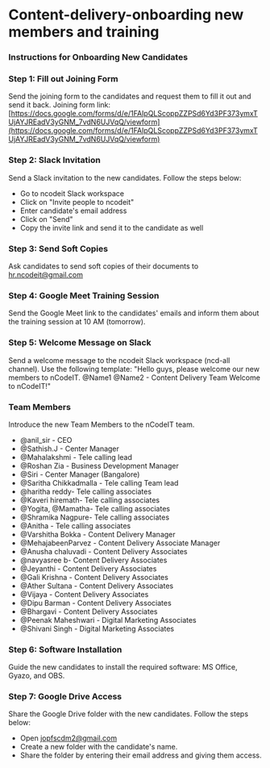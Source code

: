 # Content-delivery-onboarding new members and training

### Instructions for Onboarding New Candidates

### Step 1: Fill out Joining Form

 Send the joining form to the candidates and request them to fill it out and send it back. Joining form link: [https://docs.google.com/forms/d/e/1FAIpQLScoppZZPSd6Yd3PF373ymxTUjAYJREadV3yGNM_7vdN6UJVqQ/viewform](https://docs.google.com/forms/d/e/1FAIpQLScoppZZPSd6Yd3PF373ymxTUjAYJREadV3yGNM_7vdN6UJVqQ/viewform)
### Step 2: Slack Invitation
 Send a Slack invitation to the new candidates. Follow the steps below:
 
 - Go to ncodeit Slack workspace
  - Click on "Invite people to ncodeit"
   -   Enter candidate's email address
  -   Click on "Send"
   - Copy the invite link and send it to the candidate as well
	
	
### Step 3: Send Soft Copies
 Ask candidates to send soft copies of their documents to [hr.ncodeit@gmail.com](mailto:hr.ncodeit@gmail.com)
 
### Step 4: Google Meet Training Session
 Send the Google Meet link to the candidates' emails and inform them about the training session at 10 AM (tomorrow).
 
  ### Step 5: Welcome Message on Slack
 Send a welcome message to the ncodeit Slack workspace (ncd-all channel). Use the following template: "Hello guys, please welcome our new members to nCodeIT. @Name1 @Name2 - Content Delivery Team Welcome to nCodeIT!"
 
### Team Members
 Introduce the new Team Members to the nCodeIT team. 
   
 

 - @anil_sir - CEO   
 - @Sathish.J - Center Manager
 - @Mahalakshmi - Tele    calling lead 
 - @Roshan Zia - Business Development Manager 
 - @Siri -    Center Manager (Bangalore) 
 -  @Saritha Chikkadmalla - Tele calling Team    lead 
 - @haritha reddy- Tele calling associates 
 - @Kaveri hiremath- Tele calling associates 
 - @Yogita, @Mamatha- Tele calling associates 
 - @Shramika    Nagpure- Tele calling associates 
 -  @Anitha - Tele calling associates 
 - @Varshitha Bokka - Content    Delivery Manager
 -  @MehajabeenParvez - Content Delivery Associate Manager 
 -  @Anusha chaluvadi - Content Delivery    Associates
  - @navyasree b- Content Delivery    Associates 
  - @Jeyanthi - Content Delivery    Associates 
  - @Gali Krishna - Content Delivery    Associates    
  - @Ather Sultana - Content Delivery    Associates 
  - @Vijaya - Content Delivery    Associates 
  - @Dipu Barman - Content Delivery    Associates 
  - @Bhargavi - Content Delivery    Associates 
  - @Peenak Maheshwari - Digital Marketing    Associates
  - @Shivani Singh - Digital Marketing    Associates

 ### Step 6: Software Installation
 
 Guide the new candidates to install the required software: MS Office, Gyazo, and OBS.
 
### Step 7: Google Drive Access
Share the Google Drive folder with the new candidates. Follow the steps below:
    
	

 - Open [jopfscdm2@gmail.com](mailto:jopfscdm2@gmail.com)
 - Create a new folder with the candidate's name.
  - Share the folder by entering their email address and giving them access.
